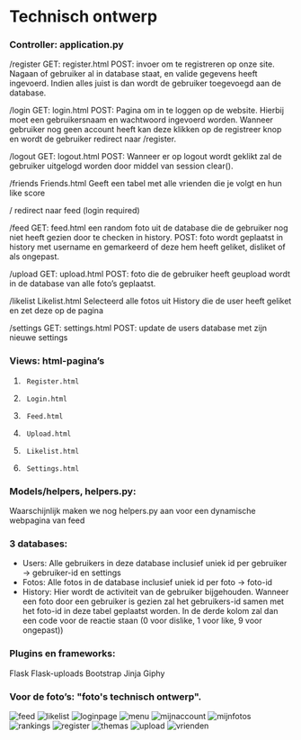 # Technisch ontwerp

### Controller: application.py

/register
GET:     register.html
POST:    invoer om te registreren op onze site. Nagaan of gebruiker al in database staat, en valide gegevens heeft ingevoerd. Indien alles juist is dan wordt de gebruiker toegevoegd aan de database.

/login
GET:    login.html
POST: Pagina om in te loggen op de website. Hierbij moet een gebruikersnaam en wachtwoord ingevoerd worden.  Wanneer gebruiker nog geen account heeft kan deze klikken op de registreer knop en wordt de gebruiker redirect naar /register.

/logout
GET:    logout.html
POST:    Wanneer er op logout wordt geklikt zal de gebruiker uitgelogd worden door middel van session clear().

/friends
Friends.html
Geeft een tabel met alle vrienden die je volgt en hun like score

/
redirect naar feed (login required)

/feed
GET: feed.html een random foto uit de database die de gebruiker nog niet heeft gezien door te checken in history.
POST: foto wordt geplaatst in history met username en gemarkeerd of deze hem heeft geliket, disliket of als ongepast.

/upload
GET: upload.html
POST: foto die de gebruiker heeft geupload wordt in de database van alle foto’s geplaatst.

/likelist
Likelist.html
Selecteerd alle fotos uit History die de user heeft geliket en zet deze op de pagina

/settings
GET: settings.html
POST: update de users database met zijn nieuwe settings
### Views: html-pagina’s
1.      Register.html
2.      Login.html
3.      Feed.html
4.      Upload.html
5.      Likelist.html
6.      Settings.html

### Models/helpers, helpers.py:
Waarschijnlijk maken we nog helpers.py aan voor een dynamische webpagina van feed


### 3 databases:
- Users: Alle gebruikers in deze database inclusief uniek id per gebruiker -> gebruiker-id en settings
- Fotos: Alle fotos in de database inclusief uniek id per foto -> foto-id
- History: Hier wordt de activiteit van de gebruiker bijgehouden. Wanneer een foto door een gebruiker is gezien zal het gebruikers-id samen met het foto-id in deze tabel geplaatst worden. In de derde kolom zal dan een code voor de reactie staan (0 voor dislike, 1 voor like, 9 voor ongepast))


### Plugins en frameworks:
Flask
Flask-uploads
Bootstrap
Jinja
Giphy


### Voor de foto’s: "foto's technisch ontwerp".
![feed](fotos_technisch_ontwerp/feed3.png)
![likelist](fotos_technisch_ontwerp/likelist2.png)
![loginpage](fotos_technisch_ontwerp/loginpage.png)
![menu](fotos_technisch_ontwerp/menu2.png)
![mijnaccount](fotos_technisch_ontwerp/mijnaccount.png)
![mijnfotos](fotos_technisch_ontwerp/mijnfotos2.png)
![rankings](fotos_technisch_ontwerp/rankings2.png)
![register](fotos_technisch_ontwerp/register.png)
![themas](fotos_technisch_ontwerp/themas2.png)
![upload](fotos_technisch_ontwerp/upload.png)
![vrienden](fotos_technisch_ontwerp/vrienden2.png)



